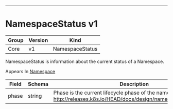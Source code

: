 

-----------
# NamespaceStatus v1



Group        | Version     | Kind
------------ | ---------- | -----------
Core | v1 | NamespaceStatus







NamespaceStatus is information about the current status of a Namespace.

<aside class="notice">
Appears In <a href="#namespace-v1">Namespace</a> </aside>

Field        | Schema     | Description
------------ | ---------- | -----------
phase | string | Phase is the current lifecycle phase of the namespace. More info: http://releases.k8s.io/HEAD/docs/design/namespaces.md#phases






